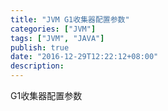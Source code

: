 ```yaml
---
title: "JVM G1收集器配置参数"
categories: ["JVM"]
tags: ["JVM", "JAVA"]
publish: true
date: "2016-12-29T12:22:12+08:00"
description: 
---
```



G1收集器配置参数